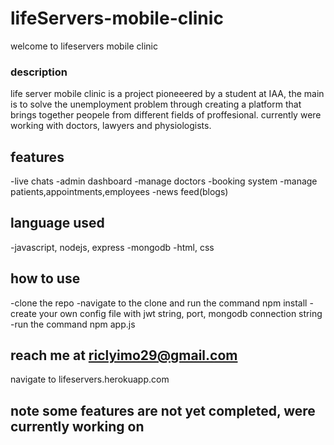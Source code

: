 # lifeServers-mobile-clinic

welcome to lifeservers mobile clinic

###  description ###
life server mobile clinic is a project  pioneeered by a student at IAA, the main is to solve the unemployment problem through creating a platform that brings together peopele
from different fields of proffesional. currently were working with doctors, lawyers and physiologists.

## features ##
-live chats
-admin dashboard
-manage doctors
-booking system
-manage patients,appointments,employees
-news feed(blogs)

## language used ##
-javascript, nodejs, express
-mongodb
-html, css

## how to use ##
-clone the repo
-navigate to the clone and run the command npm install
-create your own config file  with jwt string, port, mongodb connection string
-run the command npm app.js

## reach me at riclyimo29@gmail.com

navigate to lifeservers.herokuapp.com

## note some features are not yet completed, were currently working on
